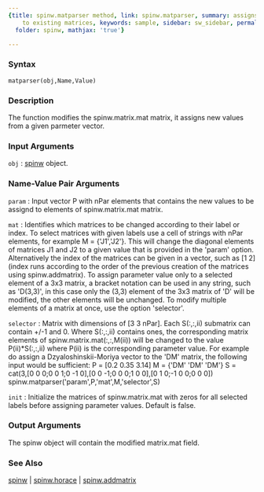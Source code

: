 ```yaml
---
{title: spinw.matparser method, link: spinw.matparser, summary: assigns new values
    to existing matrices, keywords: sample, sidebar: sw_sidebar, permalink: spinw_matparser.html,
  folder: spinw, mathjax: 'true'}

---
```


### Syntax

`matparser(obj,Name,Value)`

### Description

The function modifies the spinw.matrix.mat matrix, it assigns new values
from a given parmeter vector.
 

### Input Arguments

`obj`
: [spinw](spinw.html) object.

### Name-Value Pair Arguments

`param`
: Input vector P with nPar elements that contains the
  new values to be assignd to elements of spinw.matrix.mat
  matrix.

`mat`
: Identifies which matrices to be changed according to their
  label or index. To select matrices with given labels use a
  cell of strings with nPar elements, for example
  M = {'J1','J2'}. This will change the diagonal elements of
  matrices J1 and J2 to a given value that is provided in the
  'param' option. Alternatively the index of the matrices can
  be given in a vector, such as [1 2] (index runs according
  to the order of the previous creation of the matrices using
  spinw.addmatrix).
  To assign parameter value only to a selected element of a
  3x3 matrix, a bracket notation can be used in any string,
  such as 'D(3,3)', in this case only the (3,3) element of
  the 3x3 matrix of 'D' will be modified, the other elements
  will be unchanged. To modify multiple elements of a matrix
  at once, use the option 'selector'.

`selector`
: Matrix with dimensions of [3 3 nPar]. Each S(:,:,ii)
  submatrix can contain +/-1 and 0. Where S(:,:,ii) contains
  ones, the corresponding matrix elements of
  spinw.matrix.mat(:,:,M(ii)) will be changed to the value
  P(ii)*S(:,:,ii) where P(ii) is the corresponding parameter
  value. For example do assign a Dzyaloshinskii-Moriya vector
  to the 'DM' matrix, the following input would be
  sufficient:
  P = [0.2 0.35 3.14]
  M = {'DM' 'DM' 'DM'}
  S = cat(3,[0 0 0;0 0 1;0 -1 0],[0 0 -1;0 0 0;1 0 0],[0 1 0;-1 0 0;0 0 0])
  spinw.matparser('param',P,'mat',M,'selector',S)

`init`
: Initialize the matrices of spinw.matrix.mat with zeros for all
  selected labels before assigning parameter values. Default
  is false.

### Output Arguments

The spinw object will contain the modified matrix.mat field.

### See Also

[spinw](spinw.html) \| [spinw.horace](spinw_horace.html) \| [spinw.addmatrix](spinw_addmatrix.html)

